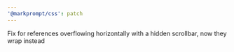 ```yaml
---
'@markprompt/css': patch
---
```


Fix for references overflowing horizontally with a hidden scrollbar, now they wrap instead

